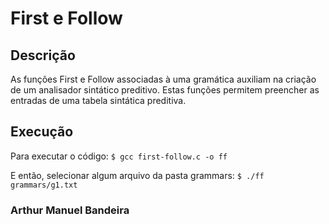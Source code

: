 # First e Follow

## Descrição
As funções First e Follow associadas à uma gramática auxiliam na criação de um analisador sintático preditivo. Estas funções permitem preencher as entradas de uma tabela sintática preditiva.

## Execução
Para executar o código:
`
$ gcc first-follow.c -o ff 
`

E então, selecionar algum arquivo da pasta grammars:
`
$ ./ff grammars/g1.txt 
`
### Arthur Manuel Bandeira
